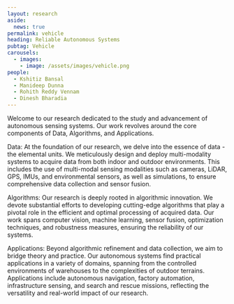 ```yaml
---
layout: research
aside:
  news: true
permalink: vehicle
heading: Reliable Autonomous Systems
pubtag: Vehicle
carousels:
  - images:
    - image: /assets/images/vehicle.png
people: 
  - Kshitiz Bansal
  - Manideep Dunna
  - Rohith Reddy Vennam
  - Dinesh Bharadia
---
```


Welcome to our research dedicated to the study and advancement of autonomous sensing systems. Our work revolves around the core components of Data, Algorithms, and Applications.

Data: At the foundation of our research, we delve into the essence of data - the elemental units. We meticulously design and deploy multi-modality systems to acquire data from both indoor and outdoor environments. This includes the use of multi-modal sensing modalities such as cameras, LiDAR, GPS, IMUs, and environmental sensors, as well as simulations, to ensure comprehensive data collection and sensor fusion.

Algorithms: Our research is deeply rooted in algorithmic innovation. We devote substantial efforts to developing cutting-edge algorithms that play a pivotal role in the efficient and optimal processing of acquired data. Our work spans computer vision, machine learning, sensor fusion, optimization techniques, and robustness measures, ensuring the reliability of our systems.

Applications: Beyond algorithmic refinement and data collection, we aim to bridge theory and practice. Our autonomous systems find practical applications in a variety of domains, spanning from the controlled environments of warehouses to the complexities of outdoor terrains. Applications include autonomous navigation, factory automation, infrastructure sensing, and search and rescue missions, reflecting the versatility and real-world impact of our research.

<!-- Join us on this academic journey as we contribute to the ongoing discourse in autonomous systems. From foundational data, including simulations, to advanced algorithms and their tangible applications, our research seeks to enrich the academic landscape and provide practical solutions to real-world challenges. Explore our work and become part of the scholarly dialogue shaping the future of autonomous systems. -->
